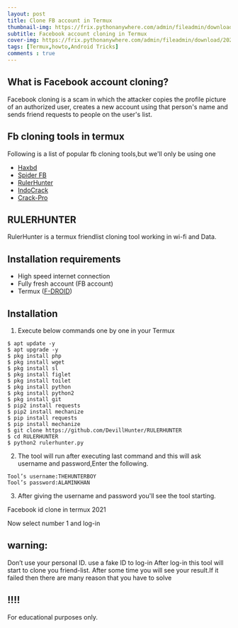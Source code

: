 ```yaml
---
layout: post
title: Clone FB account in Termux
thumbnail-img: https://frix.pythonanywhere.com/admin/fileadmin/download/20220703_060456.jpg
subtitle: Facebook account cloning in Termux
cover-img: https://frix.pythonanywhere.com/admin/fileadmin/download/20220703_060456.jpg
tags: [Termux,howto,Android Tricks]
comments : true
---
```


## What is Facebook account cloning?
Facebook cloning is a scam in which the attacker copies the profile picture of an authorized user, creates a new account using that person's name and sends friend requests to people on the user's list.
## Fb cloning tools in termux
Following is a list of popular fb cloning tools,but we'll only be using one 

- [Haxbd](https://github.com/htr-tech/haxorbd)
- [Spider FB](https://github.com/spider-fb/spider-fb)
- [RulerHunter](https://github.com/DevillHunter/RULERHUNTER)
- [IndoCrack](https://github.com/htr-tech/indocrack)
- [Crack-Pro](https://github.com/Azim-vau/crack-pro)

## RULERHUNTER
RulerHunter is a termux friendlist cloning tool working in wi-fi and Data.

## Installation requirements
- High speed internet connection
- Fully fresh account (FB account)
- Termux ([F-DROID](f-droid.org))

## Installation

1) Execute below commands one by one in your Termux
~~~
$ apt update -y
$ apt upgrade -y
$ pkg install php
$ pkg install wget
$ pkg install sl
$ pkg install figlet
$ pkg install toilet
$ pkg install python
$ pkg install python2
$ pkg install git
$ pip2 install requests
$ pip2 install mechanize
$ pip install requests
$ pip install mechanize
$ git clone https://github.com/DevillHunter/RULERHUNTER
$ cd RULERHUNTER
$ python2 rulerhunter.py
~~~

2) The tool will run after executing last command and this will ask username and password,Enter the following.
~~~
Tool’s username:THEHUNTERBOY
Tool’s password:ALAMINKHAN
~~~

3) After giving the username and password you'll see the tool starting.

Facebook id clone in termux 2021

Now select number 1 and log-in

## warning:

Don’t use your personal ID. use a fake ID to log-in
After log-in this tool will start to clone you friend-list.
After some time you will see your result.If it failed then there are many reason that you have to solve

## !!!! 
 For educational purposes only.
